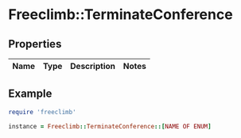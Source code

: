 # Freeclimb::TerminateConference

## Properties

| Name | Type | Description | Notes |
| ---- | ---- | ----------- | ----- |

## Example

```ruby
require 'freeclimb'

instance = Freeclimb::TerminateConference::[NAME OF ENUM]
```

